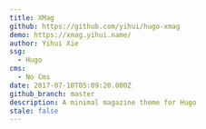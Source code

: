 ```yaml
---
title: XMag
github: https://github.com/yihui/hugo-xmag
demo: https://xmag.yihui.name/
author: Yihui Xie
ssg:
  - Hugo
cms:
  - No Cms
date: 2017-07-10T05:09:20.000Z
github_branch: master
description: A minimal magazine theme for Hugo
stale: false
---
```

